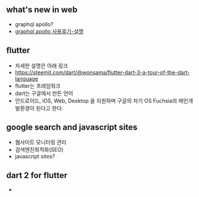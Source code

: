 ## what's new in web
- graphql apollo?
- [graphql apollo 사용후기-설명](https://medium.com/@han7096/graphql-%EA%B3%BC-apollo%EB%A5%BC-%EC%82%AC%EC%9A%A9%ED%95%B4%EB%B3%B4%EB%A9%B0-%EC%A4%91%EA%B0%84-%EC%A0%95%EB%A6%AC-42981522b188)


## flutter
- 자세한 설명은 아래 링크
- https://steemit.com/dart/@wonsama/flutter-dart-3-a-tour-of-the-dart-language
- flutter는 프레임워크
- dart는 구글에서 만든 언어
- 안드로이드, iOS, Web, Desktop 을 지원하며 구글의 차기 OS Fuchsia의 메인개발환경이 된다고 한다.


## google search and javascript sites
- 웹사이트 모니터링 관리
- 검색엔진최적화(SEO)
- javascript sites?

## dart 2 for flutter
- 
